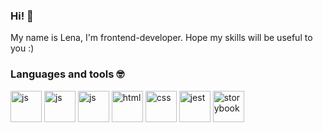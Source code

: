 ### Hi! 👋

My name is Lena, I'm frontend-developer. Hope my skills will be useful to you :)

### Languages ​​and tools 🤓
<img src="https://cdn.jsdelivr.net/gh/devicons/devicon@latest/icons/react/react-original.svg" title="js" width="50" height="50"/> <img src="https://cdn.jsdelivr.net/gh/devicons/devicon/icons/javascript/javascript-original.svg" title="js" width="50" height="50"/> <img src="https://cdn.jsdelivr.net/gh/devicons/devicon@latest/icons/typescript/typescript-original.svg" title="js" width="50" height="50"/> <img src="https://cdn.jsdelivr.net/gh/devicons/devicon/icons/html5/html5-plain-wordmark.svg" title="html" width="50" height="50"/> <img src="https://cdn.jsdelivr.net/gh/devicons/devicon/icons/css3/css3-plain-wordmark.svg" title="css" width="50" height="50"/> <img src="https://cdn.jsdelivr.net/gh/devicons/devicon/icons/jest/jest-plain.svg" title="jest" width="50" height="50"/> <img src="https://cdn.jsdelivr.net/gh/devicons/devicon@latest/icons/storybook/storybook-original.svg" title="storybook" width="50" height="50" />
          

